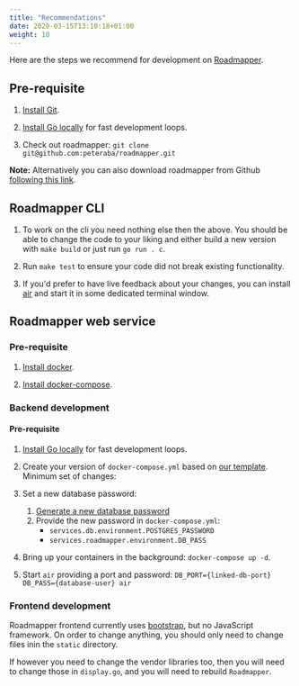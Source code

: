 ```yaml
---
title: "Recommendations"
date: 2020-03-15T13:10:18+01:00
weight: 10
---
```


Here are the steps we recommend for development on [Roadmapper](https://github.com/peteraba/roadmapper).


## Pre-requisite

1. [Install Git](https://git-scm.com/downloads).

1. [Install Go locally](https://golang.org/doc/install) for fast development loops.

1. Check out roadmapper: `git clone git@github.com:peteraba/roadmapper.git`

**Note:** Alternatively you can also download roadmapper from Github [following this link](https://github.com/peteraba/roadmapper/archive/master.zip).


## Roadmapper CLI

1. To work on the cli you need nothing else then the above. You should be able to change the code to your liking and either build a new version with `make build` or just run `go run . c`.

1. Run `make test` to ensure your code did not break existing functionality.

1. If you'd prefer to have live feedback about your changes, you can install [air](https://github.com/cosmtrek/air) and start it in some dedicated terminal window.


## Roadmapper web service

### Pre-requisite

1. [Install docker](https://docs.docker.com/install/).

1. [Install docker-compose](https://docs.docker.com/compose/install/).


### Backend development

#### Pre-requisite

1. [Install Go locally](https://golang.org/doc/install) for fast development loops.


1. Create your version of `docker-compose.yml` based on [our template](https://github.com/peteraba/roadmapper/blob/master/docker-compose-template.yml). Minimum set of changes:

1. Set a new database password:
    1. [Generate a new database password](https://passwordsgenerator.net/)
    1. Provide the new password in `docker-compose.yml`:
        - `services.db.environment.POSTGRES_PASSWORD`
        - `services.roadmapper.environment.DB_PASS`

1. Bring up your containers in the background: `docker-compose up -d`.

1. Start `air` providing a port and password: `DB_PORT={linked-db-port} DB_PASS={database-user} air`


### Frontend development

Roadmapper frontend currently uses [bootstrap](https://getbootstrap.com/), but no JavaScript framework. On order to change anything, you should only need to change files inin the `static` directory.

If however you need to change the vendor libraries too, then you will need to change those in `display.go`, and you will need to rebuild `Roadmapper`.
